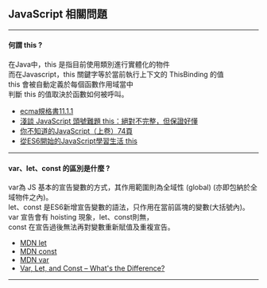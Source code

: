 ## JavaScript 相關問題
* * * 

#### 何謂 this ?
在Java中，this 是指目前使用類別進行實體化的物件<br>
而在Javascript，this 關鍵字等於當前執行上下文的 ThisBinding 的值<br>
this 會被自動定義於每個函數作用域當中<br>
判斷 this 的值取決於函數如何被呼叫。
* [ecma規格書11.1.1](https://www.ecma-international.org/ecma-262/5.1/#sec-11.1.1)
* [淺談 JavaScript 頭號難題 this：絕對不完整，但保證好懂](https://blog.techbridge.cc/2019/02/23/javascript-this/)
* [你不知道的JavaScript（上卷）74頁](https://github.com/woai3c/recommended-books/blob/master/%E5%89%8D%E7%AB%AF/%E4%BD%A0%E4%B8%8D%E7%9F%A5%E9%81%93%E7%9A%84JavaScript%EF%BC%88%E4%B8%8A%E5%8D%B7%EF%BC%89.pdf)
* [從ES6開始的JavaScript學習生活 this](https://eyesofkids.gitbooks.io/javascript-start-from-es6/content/part4/this.html)
* * *
#### var、let、const 的區別是什麼 ?
var為 JS 基本的宣告變數的方式，其作用範圍則為全域性 (global) (亦即包納於全域物件之內)。<br>
let、const 是ES6新增宣告變數的語法，只作用在當前區塊的變數(大括號內)。<br>
var 宣告會有 hoisting 現象，let、const則無，<br>
const 在宣告過後無法再對變數重新賦值及重複宣告。
* [MDN let](https://developer.mozilla.org/zh-TW/docs/Web/JavaScript/Reference/Statements/let)
* [MDN const](https://developer.mozilla.org/zh-TW/docs/Web/JavaScript/Reference/Statements/const)
* [MDN var](https://developer.mozilla.org/zh-TW/docs/Web/JavaScript/Reference/Statements/var)
* [Var, Let, and Const – What's the Difference?](https://www.freecodecamp.org/news/var-let-and-const-whats-the-difference/)
* * *